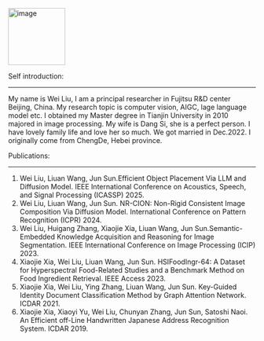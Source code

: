 <img width="116" alt="image" src="https://github.com/user-attachments/assets/bcda90fc-4354-47d9-8081-9c895a4c500f">

Self introduction:
____________________________________________________________________________________________________________
My name is Wei Liu, I am a principal researcher in Fujitsu R&D center Beijing, China. My research topic is computer vision, AIGC, lage language model etc. I obtained my Master degree in Tianjin University in 2010 majored in image processing. My wife is Dang Si, she is a perfect person. I have lovely family life and love her so much. We got married in Dec.2022. I originally come from ChengDe, Hebei province.

Publications:
____________________________________________________________________________________________________________
1. Wei Liu, Liuan Wang, Jun Sun.Efficient Object Placement Via LLM and Diffusion Model. IEEE International Conference on Acoustics, Speech, and Signal Processing (ICASSP) 2025.
2. Wei Liu, Liuan Wang, Jun Sun. NR-CION: Non-Rigid Consistent Image Composition Via Diffusion Model. International Conference on Pattern Recognition (ICPR) 2024.
3. Wei Liu, Huigang Zhang, Xiaojie Xia, Liuan Wang, Jun Sun.Semantic-Embedded Knowledge Acquisition and Reasoning for Image Segmentation. IEEE International Conference on Image Processing (ICIP) 2023.
4. Xiaojie Xia, Wei Liu, Liuan Wang, Jun Sun. HSIFoodIngr-64: A Dataset for Hyperspectral Food-Related Studies and a Benchmark Method on Food Ingredient Retrieval.  IEEE Access 2023.
5. Xiaojie Xia, Wei Liu, Ying Zhang, Liuan Wang, Jun Sun. Key-Guided Identity Document Classification Method by Graph Attention Network. ICDAR 2021.
6. Xiaojie Xia, Xiaoyi Yu, Wei Liu, Chunyan Zhang, Jun Sun, Satoshi Naoi. An Efficient off-Line Handwritten Japanese Address Recognition System. ICDAR 2019.

